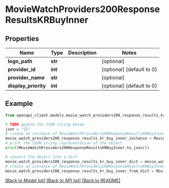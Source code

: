 # MovieWatchProviders200ResponseResultsKRBuyInner


## Properties

Name | Type | Description | Notes
------------ | ------------- | ------------- | -------------
**logo_path** | **str** |  | [optional] 
**provider_id** | **int** |  | [optional] [default to 0]
**provider_name** | **str** |  | [optional] 
**display_priority** | **int** |  | [optional] [default to 0]

## Example

```python
from openapi_client.models.movie_watch_providers200_response_results_kr_buy_inner import MovieWatchProviders200ResponseResultsKRBuyInner

# TODO update the JSON string below
json = "{}"
# create an instance of MovieWatchProviders200ResponseResultsKRBuyInner from a JSON string
movie_watch_providers200_response_results_kr_buy_inner_instance = MovieWatchProviders200ResponseResultsKRBuyInner.from_json(json)
# print the JSON string representation of the object
print(MovieWatchProviders200ResponseResultsKRBuyInner.to_json())

# convert the object into a dict
movie_watch_providers200_response_results_kr_buy_inner_dict = movie_watch_providers200_response_results_kr_buy_inner_instance.to_dict()
# create an instance of MovieWatchProviders200ResponseResultsKRBuyInner from a dict
movie_watch_providers200_response_results_kr_buy_inner_from_dict = MovieWatchProviders200ResponseResultsKRBuyInner.from_dict(movie_watch_providers200_response_results_kr_buy_inner_dict)
```
[[Back to Model list]](../README.md#documentation-for-models) [[Back to API list]](../README.md#documentation-for-api-endpoints) [[Back to README]](../README.md)


